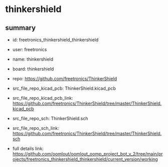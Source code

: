 # thinkershield
 
## summary 
* id: freetronics_thinkershield_thinkershield
* user: freetronics
* name: thinkershield
* board: thinkershield
* repo: https://github.com/freetronics/ThinkerShield
* src_file_repo_kicad_pcb: ThinkerShield.kicad_pcb
* src_file_repo_kicad_pcb_link: https://github.com/freetronics/ThinkerShield/tree/master/ThinkerShield.kicad_pcb


* src_file_repo_sch: ThinkerShield.sch
* src_file_repo_sch_link: https://github.com/freetronics/ThinkerShield/tree/master/ThinkerShield.sch
* full details link: https://github.com/oomlout/oomlout_oomp_project_bot_v_2/tree/main/projects/freetronics_thinkershield_thinkershield/current_version/working  







